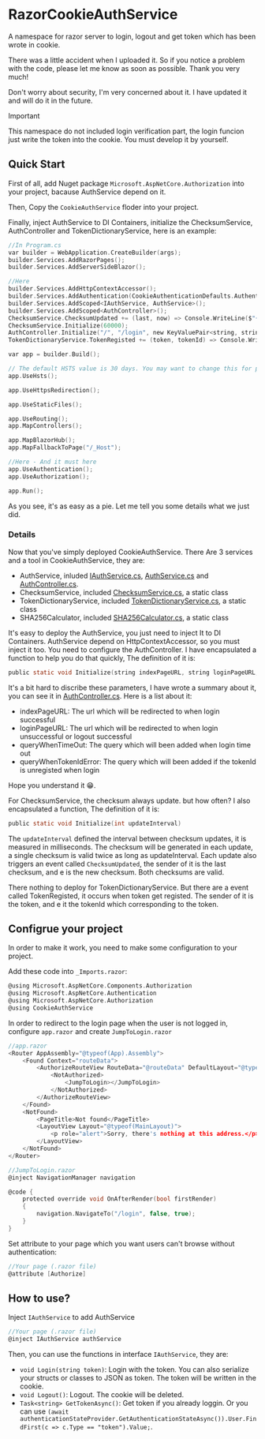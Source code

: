 # RazorCookieAuthService
A namespace for razor server to login, logout and get token which has been wrote in cookie.

There was a little accident when I uploaded it. So if you notice a problem with the code, please let me know as soon as possible. Thank you very much!

Don't worry about security, I'm very concerned about it. I have updated it and will do it in the future.

> [!IMPORTANT]
> This namespace do not included login verification part, the login funcion just write the token into the cookie. You must develop it by yourself.

## Quick Start
First of all, add Nuget package `Microsoft.AspNetCore.Authorization` into your project, bacause AuthService depend on it.

Then, Copy the `CookieAuthService` floder into your project.

Finally, inject AuthService to DI Containers, initialize the ChecksumService, AuthController and TokenDictionaryService, here is an example:

``` c sharp
//In Program.cs
var builder = WebApplication.CreateBuilder(args);
builder.Services.AddRazorPages();
builder.Services.AddServerSideBlazor();

//Here
builder.Services.AddHttpContextAccessor();
builder.Services.AddAuthentication(CookieAuthenticationDefaults.AuthenticationScheme).AddCookie();
builder.Services.AddScoped<IAuthService, AuthService>();
builder.Services.AddScoped<AuthController>();
ChecksumService.ChecksumUpdated += (last, now) => Console.WriteLine($"{DateTime.Now} [ChecksumService] Updated! New checksum is {now}");
ChecksumService.Initialize(60000);
AuthController.Initialize("/", "/login", new KeyValuePair<string, string>("error", "登录超时"), new KeyValuePair<string, string>("error", "Token错误"));
TokenDictionaryService.TokenRegisted += (token, tokenId) => Console.WriteLine($"{DateTime.Now} [TokenDictionaryService] Token {token} has been registed a corresponding tokenId {tokenId}");

var app = builder.Build();

// The default HSTS value is 30 days. You may want to change this for production scenarios, see https://aka.ms/aspnetcore-hsts.
app.UseHsts();

app.UseHttpsRedirection();

app.UseStaticFiles();

app.UseRouting();
app.MapControllers();

app.MapBlazorHub();
app.MapFallbackToPage("/_Host");

//Here - And it must here
app.UseAuthentication();
app.UseAuthorization();

app.Run();
```

As you see, it's as easy as a pie. Let me tell you some details what we just did.

### Details
Now that you've simply deployed CookieAuthService. There Are 3 services and a tool in CookieAuthService, they are:

- AuthService, inluded [IAuthService.cs](CookieAuthService/IAuthService.cs), [AuthService.cs](CookieAuthService/AuthService.cs) and [AuthController.cs](CookieAuthService/AuthController.cs).
- ChecksumService, included [ChecksumService.cs](CookieAuthService/ChecksumService.cs), a static class
- TokenDictionaryService, included [TokenDictionaryService.cs](CookieAuthService/TokenDictionaryService.cs), a static class
- SHA256Calculator, included [SHA256Calculator.cs](CookieAuthService/SHA256Calculator.cs), a static class

It's easy to deploy the AuthService, you just need to inject It to DI Containers. AuthService depend on HttpContextAccessor, so you must inject it too. You need to configure the AuthController. I have encapsulated a function to help you do that quickly, The definition of it is:

``` c sharp
public static void Initialize(string indexPageURL, string loginPageURL, KeyValuePair<string, string> queryWhenTimeOut, KeyValuePair<string, string> queryWhenTokenIdError)
```

It's a bit hard to discribe these parameters, I have wrote a summary about it, you can see it in [AuthController.cs](CookieAuthService/AuthController.cs). Here is a list about it:

- indexPageURL: The url which will be redirected to when login successful
- loginPageURL: The url which will be redirected to when login unsuccessful or logout successful
- queryWhenTimeOut: The query which will been added when login time out
- queryWhenTokenIdError: The query which will been added if the tokenId is unregisted when login

Hope you understand it :grin:.

For ChecksumService, the checksum always update. but how often? I also encapsulated a function, The definition of it is:

``` c sharp
public static void Initialize(int updateInterval)
```

The `updateInterval` defined the interval between checksum updates, it is measured in milliseconds. The checksum will be generated in each update, a single checksum is valid twice as long as updateInterval. Each update also triggers an event called `ChecksumUpdated`, the sender of it is the last checksum, and e is the new checksum. Both checksums are valid.

There nothing to deploy for TokenDictionaryService. But there are a event called TokenRegisted, it occurs when token get registed. The sender of it is the token, and e it the tokenId which corresponding to the token.

## Configrue your project
In order to make it work, you need to make some configuration to your project.

Add these code into `_Imports.razor`:

``` c sharp
@using Microsoft.AspNetCore.Components.Authorization
@using Microsoft.AspNetCore.Authentication
@using Microsoft.AspNetCore.Authorization
@using CookieAuthService
```

In order to redirect to the login page when the user is not logged in, configure `app.razor` and create `JumpToLogin.razor`

``` c sharp
//app.razor
<Router AppAssembly="@typeof(App).Assembly">
    <Found Context="routeData">
        <AuthorizeRouteView RouteData="@routeData" DefaultLayout="@typeof(MainLayout)">
            <NotAuthorized>
                <JumpToLogin></JumpToLogin>
            </NotAuthorized>
        </AuthorizeRouteView>
    </Found>
    <NotFound>
        <PageTitle>Not found</PageTitle>
        <LayoutView Layout="@typeof(MainLayout)">
            <p role="alert">Sorry, there's nothing at this address.</p>
        </LayoutView>
    </NotFound>
</Router>
```

``` c sharp
//JumpToLogin.razor
@inject NavigationManager navigation

@code {
    protected override void OnAfterRender(bool firstRender)
    {
        navigation.NavigateTo("/login", false, true);
    }
}

```

Set attribute to your page which you want users can't browse without authentication:

``` c sharp
//Your page (.razor file)
@attribute [Authorize]
```

## How to use?
Inject `IAuthService` to add AuthService

``` c sharp
//Your page (.razor file)
@inject IAuthService authService
```

Then, you can use the functions in interface `IAuthService`, they are:
- `void Login(string token)`: Login with the token. You can also serialize your structs or classes to JSON as token. The token will be written in the cookie.
- `void Logout()`: Logout. The cookie will be deleted.
- `Task<string> GetTokenAsync()`: Get token if you already loggin. Or you can use `(await authenticationStateProvider.GetAuthenticationStateAsync()).User.FindFirst(c => c.Type == "token").Value;`.
